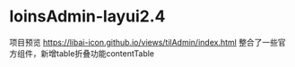 # loinsAdmin-layui2.4
项目预览 https://libai-icon.github.io/views/tilAdmin/index.html
整合了一些官方组件，新增table折叠功能contentTable
